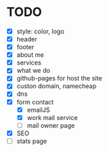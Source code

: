 # TODO

- [x] style: color, logo 
- [x] header
- [x] footer
- [x] about me
- [x] services
- [x] what we do
- [x] github-pages for host the site
- [x] custon domain, namecheap
- [x] dns
- [x] form contact
  - [x] emailJS
  - [x] work mail service
  - [ ] mail owner page
- [x] SEO
- [ ] stats page